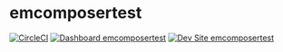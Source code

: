# emcomposertest

[![CircleCI](https://circleci.com/gh/michalsen/emcomposertest.svg?style=shield)](https://circleci.com/gh/michalsen/emcomposertest)
[![Dashboard emcomposertest](https://img.shields.io/badge/dashboard-emcomposertest-yellow.svg)](https://dashboard.pantheon.io/sites/df2633e3-30b5-4532-8232-808b0de1be4a#dev/code)
[![Dev Site emcomposertest](https://img.shields.io/badge/site-emcomposertest-blue.svg)](http://dev-emcomposertest.pantheonsite.io/)
